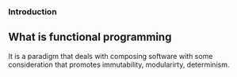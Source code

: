 ### Introduction

## What is functional programming

It is a paradigm that deals with composing software with some consideration that promotes immutability, modularirty, determinism. 